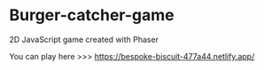 # Burger-catcher-game
2D JavaScript game created with Phaser

You can play here >>> <https://bespoke-biscuit-477a44.netlify.app/>
